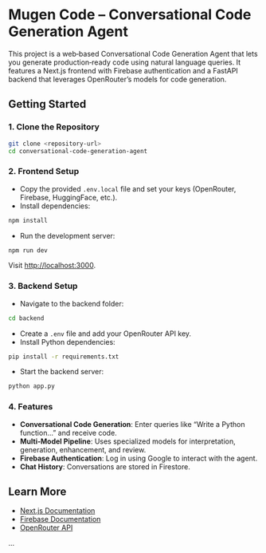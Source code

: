 # Mugen Code – Conversational Code Generation Agent

This project is a web‑based Conversational Code Generation Agent that lets you generate production‑ready code using natural language queries. It features a Next.js frontend with Firebase authentication and a FastAPI backend that leverages OpenRouter’s models for code generation.

## Getting Started

### 1. Clone the Repository
```bash
git clone <repository-url>
cd conversational-code-generation-agent
```

### 2. Frontend Setup
- Copy the provided `.env.local` file and set your keys (OpenRouter, Firebase, HuggingFace, etc.).
- Install dependencies:
```bash
npm install
```
- Run the development server:
```bash
npm run dev
```
Visit [http://localhost:3000](http://localhost:3000).

### 3. Backend Setup
- Navigate to the backend folder:
```bash
cd backend
```
- Create a `.env` file and add your OpenRouter API key.
- Install Python dependencies:
```bash
pip install -r requirements.txt
```
- Start the backend server:
```bash
python app.py
```

### 4. Features
- **Conversational Code Generation**: Enter queries like “Write a Python function…” and receive code.
- **Multi‑Model Pipeline**: Uses specialized models for interpretation, generation, enhancement, and review.
- **Firebase Authentication**: Log in using Google to interact with the agent.
- **Chat History**: Conversations are stored in Firestore.

## Learn More
- [Next.js Documentation](https://nextjs.org/docs)
- [Firebase Documentation](https://firebase.google.com/docs)
- [OpenRouter API](https://openrouter.ai)

...